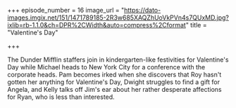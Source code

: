 +++
episode_number = 16
image_url = "https://dato-images.imgix.net/151/1471789185-2R3w685XAQZhUoVkPVn4s7QUxMD.jpg?ixlib=rb-1.1.0&ch=DPR%2CWidth&auto=compress%2Cformat"
title = "Valentine's Day"

+++

The Dunder Mifflin staffers join in kindergarten-like festivities for Valentine's Day while Michael heads to New York City for a conference with the corporate heads. Pam becomes irked when she discovers that Roy hasn't gotten her anything for Valentine's Day, Dwight struggles to find a gift for Angela, and Kelly talks off Jim's ear about her rather desperate affections for Ryan, who is less than interested.